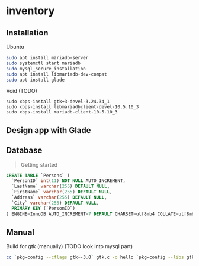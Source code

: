 # inventory

## Installation

Ubuntu
```bash
sudo apt install mariadb-server
sudo systemctl start mariadb
sudo mysql_secure_installation
sudo apt install libmariadb-dev-compat
sudo apt install glade
```

Void (TODO)
```
sudo xbps-install gtk+3-devel-3.24.34_1
sudo xbps-install libmariadbclient-devel-10.5.10_3
sudo xbps-install mariadb-client-10.5.10_3

```

## Design app with Glade

## Database

> Getting started
```sql
CREATE TABLE `Persons` (
  `PersonID` int(11) NOT NULL AUTO_INCREMENT,
  `LastName` varchar(255) DEFAULT NULL,
  `FirstName` varchar(255) DEFAULT NULL,
  `Address` varchar(255) DEFAULT NULL,
  `City` varchar(255) DEFAULT NULL,
  PRIMARY KEY (`PersonID`)
) ENGINE=InnoDB AUTO_INCREMENT=7 DEFAULT CHARSET=utf8mb4 COLLATE=utf8mb4_general_ci 
```

## Manual
Build for gtk (manually)
(TODO look into mysql part)
```bash
cc `pkg-config --cflags gtk+-3.0` gtk.c -o hello `pkg-config --libs gtk+-3.0`
```
